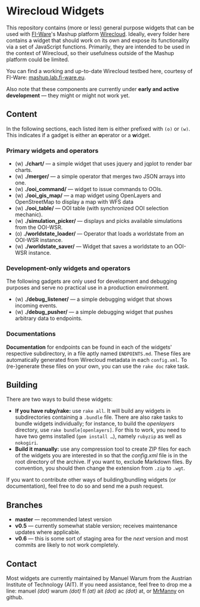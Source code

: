 # Wirecloud Widgets

This repository contains (more or less) general purpose widgets that can be used with
[FI-Ware](http://www.fi-ware.eu/)'s Mashup platform [Wirecloud](http://conwet.fi.upm.es/wirecloud/).
Ideally, every folder here contains a widget that should work on its own and expose its functionality via a set of
JavaScript functions. Primarily, they are intended to be used in the context of Wirecloud, so their usefulness outside
of the Mashup platform could be limited.

You can find a working and up-to-date Wirecloud testbed here, courtesy of FI-Ware: [mashup.lab.fi-ware.eu](https://mashup.lab.fi-ware.eu).

Also note that these components are currently under **early and active development** — they might or might not work yet.


## Content

In the following sections, each listed item is either prefixed with `(o)` or `(w)`. This indicates if a gadget is either
an **o**perator or a **w**idget.

### Primary widgets and operators

* (w) **./chart/** — a simple widget that uses jquery and jqplot to render bar charts.
* (w) **./merger/** — a simple operator that merges two JSON arrays into one.
* (w) **./ooi_command/** — widget to issue commands to OOIs.
* (w) **./ooi_gis_map/** — a map widget using OpenLayers and OpenStreetMap to display a map with WFS data
* (w) **./ooi_table/** — OOI table (with synchronized OOI selection mechanic).
* (w) **./simulation_picker/** — displays and picks available simulations from the OOI-WSR.
* (o) **./worldstate_loader/** — Operator that loads a worldstate from an OOI-WSR instance.
* (w) **./worldstate_saver/** — Widget that saves a worldstate to an OOI-WSR instance.

### Development-only widgets and operators

The following gadgets are only used for development and debugging purposes and serve no practical use in a
production environment.

* (w) **./debug_listener/** — a simple debugging widget that shows incoming events.
* (w) **./debug_pusher/** — a simple debugging widget that pushes arbitrary data to endpoints.

### Documentations

**Documentation** for endpoints can be found in each of the widgets' respective subdirectory, in a file aptly
named `ENDPOINTS.md`. These files are automatically generated from Wirecloud metadata in each `config.xml`.
To (re-)generate these files on your own, you can use the `rake doc` rake task.

## Building

There are two ways to build these widgets:

* **If you have ruby/rake:** use `rake all`. It will build any widgets in subdirectories containing a `.bundle` file.
There are also rake tasks to bundle widgets individually; for instance, to build the *openlayers* directory, use `rake bundle[openlayers]`.
For this to work, you need to have two gems installed (`gem install …`), namely `rubyzip` as well as `nokogiri`.
* **Build it manually:** use any compression tool to create ZIP files for each of the widgets you are interested in so that the *config.xml* file is in the root directory of the archive. If you want to, exclude Markdown files.
By convention, you should then change the extension from `.zip` to `.wgt`.

If you want to contribute other ways of building/bundling widgets (or documentation), feel free to do so and send me a push request.

## Branches

* **master** — recommended latest version
* **v0.5** — currently somewhat stable version; receives maintenance updates where applicable.
* **v0.6** — this is some sort of staging area for the *next* version and most commits are likely to not work completely.

## Contact

Most widgets are currently maintained by Manuel Warum from the Austrian Institute of Technology (AIT). If you need assistance,
feel free to drop me a line: manuel *(dot)* warum *(dot)* fl *(at)* ait *(dot)* ac *(dot)* at, or [MrManny](https://github.com/MrManny) on github.
